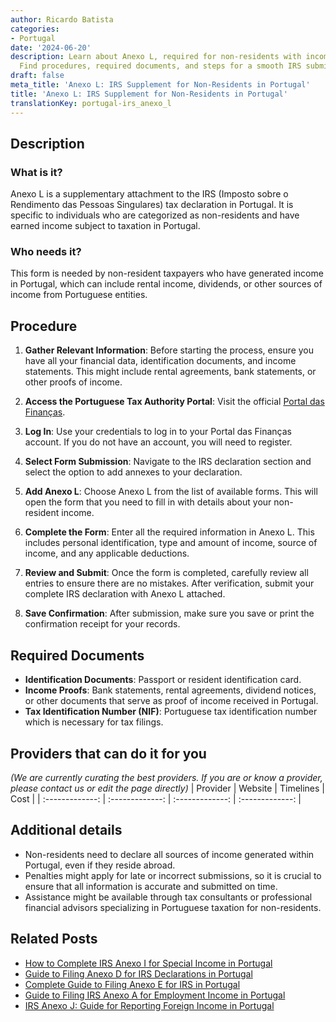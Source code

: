 ```yaml
---
author: Ricardo Batista
categories:
- Portugal
date: '2024-06-20'
description: Learn about Anexo L, required for non-residents with income in Portugal.
  Find procedures, required documents, and steps for a smooth IRS submission.
draft: false
meta_title: 'Anexo L: IRS Supplement for Non-Residents in Portugal'
title: 'Anexo L: IRS Supplement for Non-Residents in Portugal'
translationKey: portugal-irs_anexo_l
---
```





## Description
### What is it?
Anexo L is a supplementary attachment to the IRS (Imposto sobre o Rendimento das Pessoas Singulares) tax declaration in Portugal. It is specific to individuals who are categorized as non-residents and have earned income subject to taxation in Portugal.

### Who needs it?
This form is needed by non-resident taxpayers who have generated income in Portugal, which can include rental income, dividends, or other sources of income from Portuguese entities.

## Procedure
1. **Gather Relevant Information**: Before starting the process, ensure you have all your financial data, identification documents, and income statements. This might include rental agreements, bank statements, or other proofs of income.
  
2. **Access the Portuguese Tax Authority Portal**: Visit the official [Portal das Finanças](https://www.portaldasfinancas.gov.pt/at/html/index.html).

3. **Log In**: Use your credentials to log in to your Portal das Finanças account. If you do not have an account, you will need to register.

4. **Select Form Submission**: Navigate to the IRS declaration section and select the option to add annexes to your declaration.

5. **Add Anexo L**: Choose Anexo L from the list of available forms. This will open the form that you need to fill in with details about your non-resident income.

6. **Complete the Form**: Enter all the required information in Anexo L. This includes personal identification, type and amount of income, source of income, and any applicable deductions.

7. **Review and Submit**: Once the form is completed, carefully review all entries to ensure there are no mistakes. After verification, submit your complete IRS declaration with Anexo L attached.

8. **Save Confirmation**: After submission, make sure you save or print the confirmation receipt for your records.

## Required Documents
- **Identification Documents**: Passport or resident identification card.
- **Income Proofs**: Bank statements, rental agreements, dividend notices, or other documents that serve as proof of income received in Portugal.
- **Tax Identification Number (NIF)**: Portuguese tax identification number which is necessary for tax filings.

## Providers that can do it for you
_(We are currently curating the best providers. If you are or know a provider, please contact us or edit the page directly)_
| Provider        |     Website     |     Timelines    |       Cost      |
| :-------------: | :-------------: |  :-------------: | :-------------: |

## Additional details
- Non-residents need to declare all sources of income generated within Portugal, even if they reside abroad.
- Penalties might apply for late or incorrect submissions, so it is crucial to ensure that all information is accurate and submitted on time.
- Assistance might be available through tax consultants or professional financial advisors specializing in Portuguese taxation for non-residents.
## Related Posts

- [How to Complete IRS Anexo I for Special Income in Portugal](https://tramitit.com/guides/portugal/irs_anexo_i/)
- [Guide to Filing Anexo D for IRS Declarations in Portugal](https://tramitit.com/guides/portugal/irs_anexo_d/)
- [Complete Guide to Filing Anexo E for IRS in Portugal](https://tramitit.com/guides/portugal/irs_anexo_e/)
- [Guide to Filing IRS Anexo A for Employment Income in Portugal](https://tramitit.com/guides/portugal/irs_anexo_a/)
- [IRS Anexo J: Guide for Reporting Foreign Income in Portugal](https://tramitit.com/guides/portugal/irs_anexo_j/)
